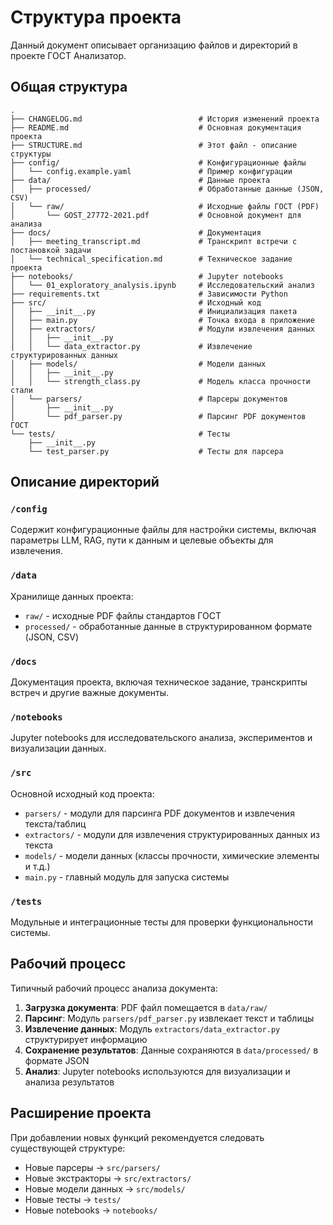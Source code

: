 # Структура проекта

Данный документ описывает организацию файлов и директорий в проекте ГОСТ Анализатор.

## Общая структура

```
.
├── CHANGELOG.md                          # История изменений проекта
├── README.md                             # Основная документация проекта
├── STRUCTURE.md                          # Этот файл - описание структуры
├── config/                               # Конфигурационные файлы
│   └── config.example.yaml               # Пример конфигурации
├── data/                                 # Данные проекта
│   ├── processed/                        # Обработанные данные (JSON, CSV)
│   └── raw/                              # Исходные файлы ГОСТ (PDF)
│       └── GOST_27772-2021.pdf           # Основной документ для анализа
├── docs/                                 # Документация
│   ├── meeting_transcript.md             # Транскрипт встречи с постановкой задачи
│   └── technical_specification.md        # Техническое задание проекта
├── notebooks/                            # Jupyter notebooks
│   └── 01_exploratory_analysis.ipynb     # Исследовательский анализ
├── requirements.txt                      # Зависимости Python
├── src/                                  # Исходный код
│   ├── __init__.py                       # Инициализация пакета
│   ├── main.py                           # Точка входа в приложение
│   ├── extractors/                       # Модули извлечения данных
│   │   ├── __init__.py
│   │   └── data_extractor.py             # Извлечение структурированных данных
│   ├── models/                           # Модели данных
│   │   ├── __init__.py
│   │   └── strength_class.py             # Модель класса прочности стали
│   └── parsers/                          # Парсеры документов
│       ├── __init__.py
│       └── pdf_parser.py                 # Парсинг PDF документов ГОСТ
└── tests/                                # Тесты
    ├── __init__.py
    └── test_parser.py                    # Тесты для парсера
```

## Описание директорий

### `/config`
Содержит конфигурационные файлы для настройки системы, включая параметры LLM, RAG, пути к данным и целевые объекты для извлечения.

### `/data`
Хранилище данных проекта:
- `raw/` - исходные PDF файлы стандартов ГОСТ
- `processed/` - обработанные данные в структурированном формате (JSON, CSV)

### `/docs`
Документация проекта, включая техническое задание, транскрипты встреч и другие важные документы.

### `/notebooks`
Jupyter notebooks для исследовательского анализа, экспериментов и визуализации данных.

### `/src`
Основной исходный код проекта:
- `parsers/` - модули для парсинга PDF документов и извлечения текста/таблиц
- `extractors/` - модули для извлечения структурированных данных из текста
- `models/` - модели данных (классы прочности, химические элементы и т.д.)
- `main.py` - главный модуль для запуска системы

### `/tests`
Модульные и интеграционные тесты для проверки функциональности системы.

## Рабочий процесс

Типичный рабочий процесс анализа документа:

1. **Загрузка документа**: PDF файл помещается в `data/raw/`
2. **Парсинг**: Модуль `parsers/pdf_parser.py` извлекает текст и таблицы
3. **Извлечение данных**: Модуль `extractors/data_extractor.py` структурирует информацию
4. **Сохранение результатов**: Данные сохраняются в `data/processed/` в формате JSON
5. **Анализ**: Jupyter notebooks используются для визуализации и анализа результатов

## Расширение проекта

При добавлении новых функций рекомендуется следовать существующей структуре:
- Новые парсеры → `src/parsers/`
- Новые экстракторы → `src/extractors/`
- Новые модели данных → `src/models/`
- Новые тесты → `tests/`
- Новые notebooks → `notebooks/`
